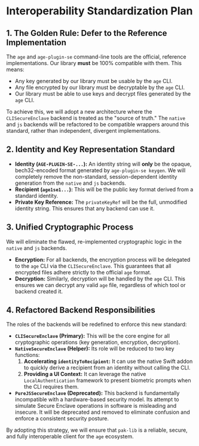 # Interoperability Standardization Plan

## 1. The Golden Rule: Defer to the Reference Implementation

The `age` and `age-plugin-se` command-line tools are the official, reference implementations. Our library **must** be 100% compatible with them. This means:
- Any key generated by our library must be usable by the `age` CLI.
- Any file encrypted by our library must be decryptable by the `age` CLI.
- Our library must be able to use keys and decrypt files generated by the `age` CLI.

To achieve this, we will adopt a new architecture where the `CLISecureEnclave` backend is treated as the "source of truth." The `native` and `js` backends will be refactored to be compatible wrappers around this standard, rather than independent, divergent implementations.

## 2. Identity and Key Representation Standard

- **Identity (`AGE-PLUGIN-SE-...`):** An identity string will **only** be the opaque, bech32-encoded format generated by `age-plugin-se keygen`. We will completely remove the non-standard, session-dependent identity generation from the `native` and `js` backends.
- **Recipient (`age1se1...`):** This will be the public key format derived from a standard identity.
- **Private Key Reference:** The `privateKeyRef` will be the full, unmodified identity string. This ensures that any backend can use it.

## 3. Unified Cryptographic Process

We will eliminate the flawed, re-implemented cryptographic logic in the `native` and `js` backends.

- **Encryption:** For all backends, the encryption process will be delegated to the `age` CLI via the `CLISecureEnclave`. This guarantees that all encrypted files adhere strictly to the official `age` format.
- **Decryption:** Similarly, decryption will be handled by the `age` CLI. This ensures we can decrypt any valid `age` file, regardless of which tool or backend created it.

## 4. Refactored Backend Responsibilities

The roles of the backends will be redefined to enforce this new standard:

- **`CLISecureEnclave` (Primary):** This will be the core engine for all cryptographic operations (key generation, encryption, decryption).
- **`NativeSecureEnclave` (Helper):** Its role will be reduced to two key functions:
    1.  **Accelerating `identityToRecipient`:** It can use the native Swift addon to quickly derive a recipient from an identity without calling the CLI.
    2.  **Providing a UI Context:** It can leverage the native `LocalAuthentication` framework to present biometric prompts when the CLI requires them.
- **`PureJSSecureEnclave` (Deprecated):** This backend is fundamentally incompatible with a hardware-based security model. Its attempt to simulate Secure Enclave operations in software is misleading and insecure. It will be deprecated and removed to eliminate confusion and enforce a consistent security posture.

By adopting this strategy, we will ensure that `pak-lib` is a reliable, secure, and fully interoperable client for the `age` ecosystem.